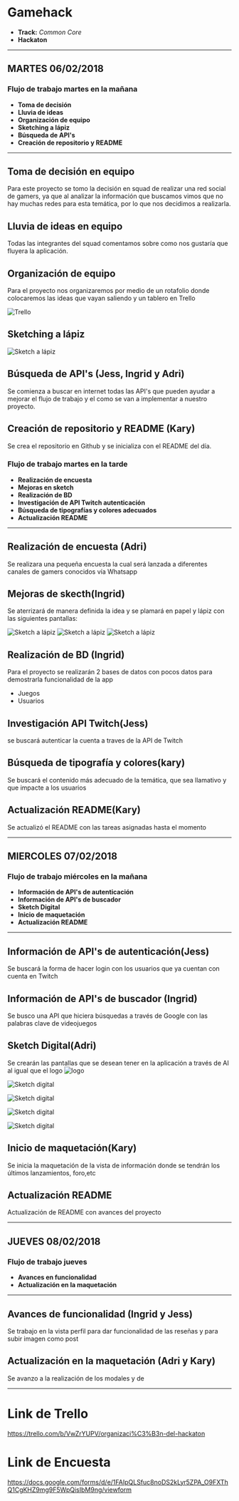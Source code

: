 # Gamehack

* **Track:** _Common Core_
* **Hackaton**

***

## MARTES 06/02/2018
### Flujo de trabajo martes en la mañana

* **Toma de decisión**
* **Lluvia de ideas**
* **Organización de equipo**
* **Sketching a lápiz**
* **Búsqueda de API's**
* **Creación de repositorio y README**

***

## Toma de decisión en equipo

Para este proyecto se tomo la decisión en squad de realizar una red social de gamers, ya que al analizar la información que buscamos vimos que no hay muchas redes para esta temática, por lo que nos decidimos a realizarla.

## Lluvia de ideas en equipo

Todas las integrantes del squad comentamos sobre como nos gustaría que fluyera la aplicación.

## Organización de equipo

Para el proyecto nos organizaremos por medio de un rotafolio donde colocaremos las ideas que vayan saliendo y un tablero en Trello

![Trello](assets/images/trello.jpg)

## Sketching a lápiz

![Sketch a lápiz](assets/images/sketch.jpg)

## Búsqueda de API's (Jess, Ingrid y Adri)

Se comienza a buscar en internet todas las API's que pueden ayudar a mejorar el flujo de  trabajo y el como se van a implementar a nuestro proyecto.

## Creación de repositorio y README (Kary)

Se crea el repositorio en Github y se inicializa con el README del día.

### Flujo de trabajo martes en la tarde

* **Realización de encuesta**
* **Mejoras en sketch**
* **Realización de BD**
* **Investigación de API Twitch autenticación**
* **Búsqueda de tipografías y colores adecuados**
* **Actualización README**

***
## Realización de encuesta (Adri)

Se realizara una pequeña encuesta la cual será lanzada a diferentes canales de gamers conocidos vía Whatsapp

## Mejoras de skecth(Ingrid)

Se aterrizará de manera definida la idea y se plamará en papel y lápiz con las siguientes pantallas:

![Sketch a lápiz](assets/images/1.jpg)
![Sketch a lápiz](assets/images/2.jpg)
![Sketch a lápiz](assets/images/3.jpg)

## Realización de BD (Ingrid)

Para el proyecto se realizarán 2 bases de datos con pocos datos para demostrarla funcionalidad de la app

* Juegos
* Usuarios

## Investigación API Twitch(Jess)

se buscará autenticar la cuenta a traves de la API de Twitch

## Búsqueda de tipografía y colores(kary)

Se buscará el contenido más adecuado de la temática, que sea llamativo y que impacte a los usuarios

## Actualización README(Kary)

Se actualizó el README con las tareas asignadas hasta el momento


********

## MIERCOLES 07/02/2018
### Flujo de trabajo miércoles en la mañana

* **Información de API's de autenticación**
* **Información de API's de buscador**
* **Sketch Digital**
* **Inicio de maquetación**
* **Actualización README**

***

## Información de API's de autenticación(Jess)

Se buscará la forma de hacer login con los usuarios que ya cuentan con cuenta en Twitch

## Información de API's de buscador (Ingrid)

Se busco una API que hiciera búsquedas a través de Google con las palabras clave de videojuegos

## Sketch Digital(Adri)

Se crearán las pantallas que se desean tener en la aplicación a través de AI al igual que el logo
![logo](assets/images/logo.png)

![Sketch digital](assets/images/mesa1.png)

![Sketch digital](assets/images/mesa2.png)

![Sketch digital](assets/images/mesa3.png)

![Sketch digital](assets/images/mesa4.png)

## Inicio de maquetación(Kary)

Se inicia la maquetación de la vista de información donde se tendrán los últimos lanzamientos, foro,etc

## Actualización README

Actualización de README con avances del proyecto

***
## JUEVES 08/02/2018
### Flujo de trabajo jueves

* **Avances en funcionalidad**
* **Actualización en la maquetación**

***
## Avances de funcionalidad (Ingrid y Jess)

Se trabajo en la vista perfil para dar funcionalidad de las reseñas y para subir imagen como post

## Actualización en la maquetación (Adri y Kary)

Se avanzo a la realización de los modales y de 



***

# Link de Trello

https://trello.com/b/VwZrYUPV/organizaci%C3%B3n-del-hackaton

# Link de Encuesta

https://docs.google.com/forms/d/e/1FAIpQLSfuc8noDS2kLyr5ZPA_O9FXThQ1CgKHZ9mg9F5WpQisIbM9ng/viewform

